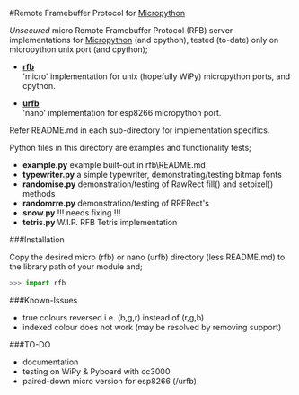 #Remote Framebuffer Protocol for [Micropython](www.micropython.org)

_Unsecured_ micro Remote Framebuffer Protocol (RFB) server implementations
for [Micropython](www.micropython.org) (and cpython), tested (to-date) only on micropython 
unix port (and cpython);

- [**rfb**](rfb)<BR/>
'micro' implementation for unix (hopefully WiPy) micropython ports, and cpython.

- [**urfb**](urfb)<BR/>
'nano' implementation for esp8266 micropython port. 

Refer README.md in each sub-directory for implementation specifics.

Python files in this directory are examples and functionality tests;

- **example.py** example built-out in rfb\README.md
- **typewriter.py** a simple typewriter, demonstrating/testing bitmap fonts
- **randomise.py** demonstration/testing of RawRect fill() and setpixel() methods
- **randomrre.py** demonstration/testing of RRERect's
- **snow.py** !!! needs fixing !!!
- **tetris.py** W.I.P. RFB Tetris implementation

###Installation

Copy the desired micro (rfb) or nano (urfb) directory (less README.md) to the 
library path of your module and;

```python
>>> import rfb
```

###Known-Issues

- true colours reversed i.e. (b,g,r) instead of (r,g,b)
- indexed colour does not work (may be resolved by removing support)

###TO-DO

- documentation
- testing on WiPy & Pyboard with cc3000
- paired-down micro version for esp8266 (/urfb)
